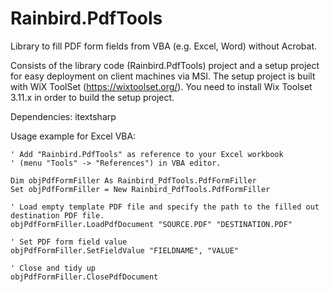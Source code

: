 # Rainbird.PdfTools
Library to fill PDF form fields from VBA (e.g. Excel, Word) without Acrobat.

Consists of the library code (Rainbird.PdfTools) project and a setup project for easy deployment on client machines via MSI.
The setup project is built with WiX ToolSet (https://wixtoolset.org/). You need to install Wix Toolset 3.11.x in order to build the setup project.

Dependencies: itextsharp

Usage example for Excel VBA:
```VB
' Add "Rainbird.PdfTools" as reference to your Excel workbook 
' (menu "Tools" -> "References") in VBA editor.

Dim objPdfFormFiller As Rainbird_PdfTools.PdfFormFiller
Set objPdfFormFiller = New Rainbird_PdfTools.PdfFormFiller

' Load empty template PDF file and specify the path to the filled out destination PDF file. 
objPdfFormFiller.LoadPdfDocument "SOURCE.PDF" "DESTINATION.PDF"

' Set PDF form field value
objPdfFormFiller.SetFieldValue "FIELDNAME", "VALUE"

' Close and tidy up
objPdfFormFiller.ClosePdfDocument
```
